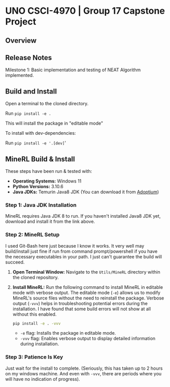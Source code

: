 # UNO CSCI-4970 | Group 17 Capstone Project

## Overview

## Release Notes

Milestone 1: Basic implementation and testing of NEAT Algorithm implemented.

## Build and Install

Open a terminal to the cloned directory.

Run `pip install -e .`

This will install the package in "editable mode"

To install with dev-dependencies: 

Run `pip install -e '.[dev]`'

## MineRL Build & Install

These steps have been run & tested with:

- **Operating Systems:** Windows 11
- **Python Versions:** 3.10.6
- **Java JDKs:** Temurin Java8 JDK (You can download it from [Adoptium](https://adoptium.net/temurin/releases/?version=8))


### Step 1: Java JDK Installation

MineRL requires Java JDK 8 to run. If you haven't installed Java8 JDK yet, download and install it from the link above.

### Step 2: MineRL Setup

I used Git-Bash here just because I know it works.
It very well may build/install just fine if run from command prompt/powershell if you have the necessary executables in your path.
I just can't guarantee the build will succeed.

1. **Open Terminal Window:** Navigate to the `Utils/MineRL` directory within the cloned repository.

2. **Install MineRL:** Run the following command to install MineRL in editable mode with verbose output. The editable mode (`-e`) allows us to modify MineRL's source files without the need to reinstall the package. Verbose output (`-vvv`) helps in troubleshooting potential errors during the installation. I have found that some build errors will not show at all without this enabled.

    ```bash
    pip install -e . -vvv
    ```

    - `-e` flag: Installs the package in editable mode.
    - `-vvv` flag: Enables verbose output to display detailed information during installation.

### Step 3: Patience Is Key

Just wait for the install to complete. (Seriously, this has taken up to 2 hours on my windows machine. And even with `-vvv`, there are periods where you will have no indication of progress).
